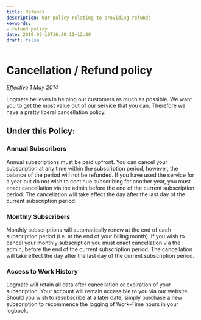 ```yaml
---
title: Refunds
description: Our policy relating to providing refunds
keywords:
- refund policy
date: 2019-09-10T16:20:11+12:00
draft: false
---
```


# Cancellation / Refund policy

_Effective 1 May 2014_

Logmate believes in helping our customers as much as possible. We want you to get the most value out of our service that you can.
Therefore we have a pretty liberal cancellation policy.

## Under this Policy:

### Annual Subscribers

Annual subscriptions must be paid upfront. You can cancel your subscription at any time within the subscription period, however, the balance of the period will not be refunded.
If you have used the service for a year but do not wish to continue subscribing for another year, you must enact cancellation via the admin before the end of the current subscription period.
The cancellation will take effect the day after the last day of the current subscription period.

### Monthly Subscribers

Monthly subscriptions will automatically renew at the end of each subscription period (i.e. at the end of your billing month).
If you wish to cancel your monthly subscription you must enact cancellation via the admin, before the end of the current subscription period.
The cancellation will take effect the day after the last day of the current subscription period.

### Access to Work History

Logmate will retain all data after cancellation or expiration of your subscription. Your account will remain accessible to you via our website.
Should you wish to resubscribe at a later date, simply purchase a new subscription to recommence the logging of Work-Time hours in your logbook.